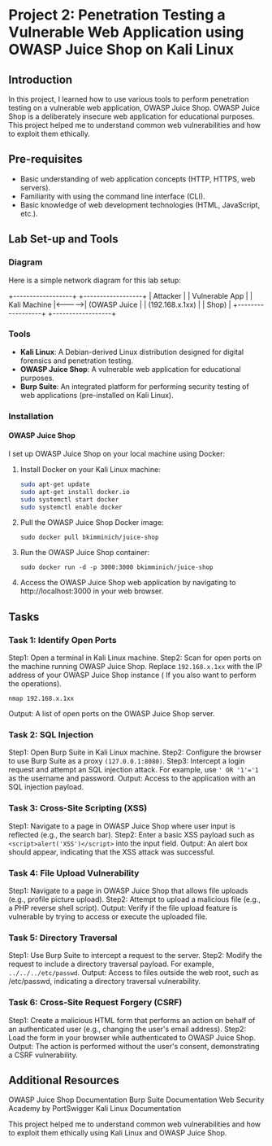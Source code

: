 # Project 2: Penetration Testing a Vulnerable Web Application using OWASP Juice Shop on Kali Linux

## Introduction
In this project, I learned how to use various tools to perform penetration testing on a vulnerable web application, OWASP Juice Shop. OWASP Juice Shop is a deliberately insecure web application for educational purposes. This project helped me to understand common web vulnerabilities and how to exploit them ethically.

## Pre-requisites
- Basic understanding of web application concepts (HTTP, HTTPS, web servers).
- Familiarity with using the command line interface (CLI).
- Basic knowledge of web development technologies (HTML, JavaScript, etc.).

## Lab Set-up and Tools

### Diagram
Here is a simple network diagram for this lab setup:

+------------------+ +------------------+
| Attacker | | Vulnerable App |
| Kali Machine |<----->| (OWASP Juice |
| (192.168.x.1xx) | | Shop) |
+------------------+ +------------------+


### Tools
- **Kali Linux**: A Debian-derived Linux distribution designed for digital forensics and penetration testing.
- **OWASP Juice Shop**: A vulnerable web application for educational purposes.
- **Burp Suite**: An integrated platform for performing security testing of web applications (pre-installed on Kali Linux).

### Installation
#### OWASP Juice Shop
I set up OWASP Juice Shop on your local machine using Docker:
1. Install Docker on your Kali Linux machine:
   ```sh
   sudo apt-get update
   sudo apt-get install docker.io
   sudo systemctl start docker
   sudo systemctl enable docker
   ```

2. Pull the OWASP Juice Shop Docker image:
   ```
   sudo docker pull bkimminich/juice-shop
   ```
3. Run the OWASP Juice Shop container:
   ```
   sudo docker run -d -p 3000:3000 bkimminich/juice-shop
   ```
4. Access the OWASP Juice Shop web application by navigating to http://localhost:3000 in your web browser.

## Tasks

### Task 1: Identify Open Ports
Step1: Open a terminal in Kali Linux machine.
Step2: Scan for open ports on the machine running OWASP Juice Shop. Replace ``192.168.x.1xx`` with the IP address of your OWASP Juice Shop instance ( If you also want to perform the operations).
  ```
  nmap 192.168.x.1xx
  ```
Output: A list of open ports on the OWASP Juice Shop server.

### Task 2: SQL Injection

Step1: Open Burp Suite in Kali Linux machine.
Step2: Configure the browser to use Burp Suite as a proxy ``(127.0.0.1:8080)``.
Step3: Intercept a login request and attempt an SQL injection attack. For example, use ``' OR '1'='1`` as the username and password.
Output: Access to the application with an SQL injection payload.

### Task 3: Cross-Site Scripting (XSS)
Step1: Navigate to a page in OWASP Juice Shop where user input is reflected (e.g., the search bar).
Step2: Enter a basic XSS payload such as ``<script>alert('XSS')</script>`` into the input field.
Output: An alert box should appear, indicating that the XSS attack was successful.

### Task 4: File Upload Vulnerability
Step1: Navigate to a page in OWASP Juice Shop that allows file uploads (e.g., profile picture upload).
Step2: Attempt to upload a malicious file (e.g., a PHP reverse shell script).
Output: Verify if the file upload feature is vulnerable by trying to access or execute the uploaded file.

### Task 5: Directory Traversal
Step1: Use Burp Suite to intercept a request to the server.
Step2: Modify the request to include a directory traversal payload. For example, ``../../../etc/passwd``.
Output: Access to files outside the web root, such as /etc/passwd, indicating a directory traversal vulnerability.

### Task 6: Cross-Site Request Forgery (CSRF)
Step1: Create a malicious HTML form that performs an action on behalf of an authenticated user (e.g., changing the user's email address).
Step2: Load the form in your browser while authenticated to OWASP Juice Shop.
Output: The action is performed without the user's consent, demonstrating a CSRF vulnerability.

## Additional Resources
OWASP Juice Shop Documentation
Burp Suite Documentation
Web Security Academy by PortSwigger
Kali Linux Documentation

This project helped me to understand common web vulnerabilities and how to exploit them ethically using Kali Linux and OWASP Juice Shop.


